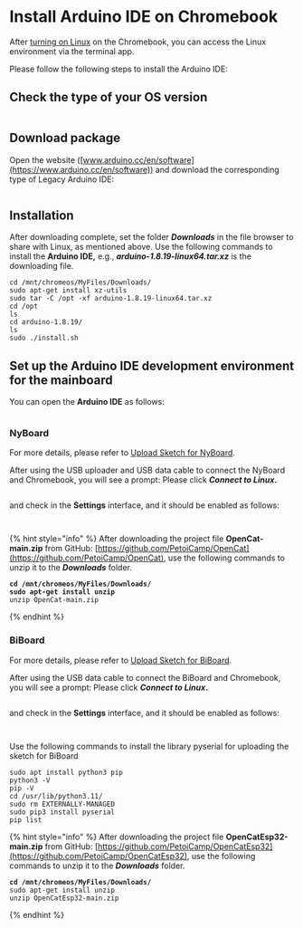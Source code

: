 # Install Arduino IDE on Chromebook

After [turning on Linux](https://docs.petoi.com/apis/set-up-development-environment-on-chromebook#turn-on-linux) on the Chromebook, you can access the Linux environment via the terminal app.

Please follow the following steps to install the Arduino IDE:

## Check the type of your OS version

<figure><img src="../.gitbook/assets/image (481).png" alt=""><figcaption></figcaption></figure>

## Download package

Open the website ([www.arduino.cc/en/software](https://www.arduino.cc/en/software)) and download the corresponding type of Legacy Arduino IDE:

<figure><img src="../.gitbook/assets/image (482).png" alt=""><figcaption></figcaption></figure>

## Installation

After downloading complete, set the folder _**Downloads**_ in the file browser to share with Linux, as mentioned above. Use the following commands to install the **Arduino IDE,** e.g., _**arduino-1.8.19-linux64.tar.xz**_ is the downloading file.

```
cd /mnt/chromeos/MyFiles/Downloads/
sudo apt-get install xz-utils
sudo tar -C /opt -xf arduino-1.8.19-linux64.tar.xz
cd /opt
ls
cd arduino-1.8.19/
ls
sudo ./install.sh
```

## Set up the Arduino IDE development environment for the mainboard

You can open the **Arduino IDE** as follows:

<figure><img src="../.gitbook/assets/image (100).png" alt=""><figcaption></figcaption></figure>

### NyBoard

For more details, please refer to [Upload Sketch for NyBoard](https://docs.petoi.com/\~/changes/MnaoHQ6wOvffal3XIPZR/arduino-ide/upload-sketch-for-nyboard).

After using the USB uploader and USB data cable to connect the NyBoard and Chromebook, you will see a prompt: Please click _**Connect to Linux**_**.**

<figure><img src="../.gitbook/assets/image (101).png" alt=""><figcaption></figcaption></figure>

and check in the **Settings** interface, and it should be enabled as follows:

<figure><img src="../.gitbook/assets/image (102).png" alt=""><figcaption></figcaption></figure>

<figure><img src="../.gitbook/assets/image (103).png" alt=""><figcaption></figcaption></figure>

{% hint style="info" %}
After downloading the project file **OpenCat-main.zip** from GitHub: [https://github.com/PetoiCamp/OpenCat](https://github.com/PetoiCamp/OpenCat), use the following commands to unzip it to the _**Downloads**_ folder.

<pre><code><strong>cd /mnt/chromeos/MyFiles/Downloads/
</strong><strong>sudo apt-get install unzip
</strong>unzip OpenCat-main.zip
</code></pre>
{% endhint %}

### BiBoard

For more details, please refer to [Upload Sketch for BiBoard](https://docs.petoi.com/\~/changes/MnaoHQ6wOvffal3XIPZR/arduino-ide/upload-sketch-for-biboard).

After using the USB data cable to connect the BiBoard and Chromebook, you will see a prompt: Please click _**Connect to Linux**_**.**

<figure><img src="../.gitbook/assets/image (104).png" alt=""><figcaption></figcaption></figure>

and check in the **Settings** interface, and it should be enabled as follows:

<figure><img src="../.gitbook/assets/image (102).png" alt=""><figcaption></figcaption></figure>

<figure><img src="../.gitbook/assets/image (105).png" alt=""><figcaption></figcaption></figure>

Use the following commands to install the library pyserial for uploading the sketch for BiBoard

```
sudo apt install python3 pip
python3 -V
pip -V
cd /usr/lib/python3.11/
sudo rm EXTERNALLY-MANAGED
sudo pip3 install pyserial
pip list
```

{% hint style="info" %}
After downloading the project file **OpenCatEsp32-main.zip** from GitHub: [https://github.com/PetoiCamp/OpenCatEsp32](https://github.com/PetoiCamp/OpenCatEsp32), use the following commands to unzip it to the _**Downloads**_ folder.

<pre><code><strong>cd /mnt/chromeos/MyFiles/Downloads/
</strong>sudo apt-get install unzip
unzip OpenCatEsp32-main.zip
</code></pre>
{% endhint %}

